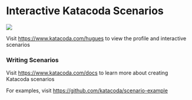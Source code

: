 # Interactive Katacoda Scenarios

[![](http://shields.katacoda.com/katacoda/hugues/count.svg)](https://www.katacoda.com/hugues "Get your profile on Katacoda.com")

Visit https://www.katacoda.com/hugues to view the profile and interactive scenarios

### Writing Scenarios
Visit https://www.katacoda.com/docs to learn more about creating Katacoda scenarios

For examples, visit https://github.com/katacoda/scenario-example

